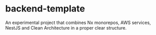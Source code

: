 # backend-template
An experimental project that combines Nx monorepos, AWS services, NestJS and Clean Architecture in a proper clear structure.
